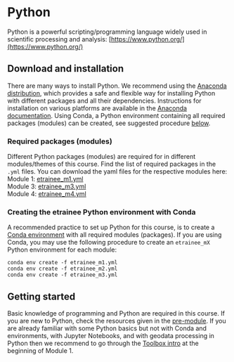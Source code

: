 # Python

Python is a powerful scripting/programming language widely used in scientific processing and analysis: [https://www.python.org/](https://www.python.org/)

## Download and installation

There are many ways to install Python. We recommend using the [Anaconda distribution](https://www.anaconda.com/products/individual), which provides a safe and flexible way for installing Python with different packages and all their dependencies. Instructions for installation on various platforms are available in the [Anaconda documentation](https://docs.anaconda.com/anaconda/).
Using Conda, a Python environment containing all required packages (modules) can be created, see suggested procedure [below](#creating-the-etrainee-python-environment-with-conda).

### Required packages (modules)
Different Python packages (modules) are required for in different modules/themes of this course. Find the list of required packages in the `.yml` files. You can download the yaml files for the respective modules here:  
Module 1: <a href=../assets/python_envs/etrainee_m1.yml download>etrainee_m1.yml</a>    
Module 3: <a href=../assets/python_envs/etrainee_m3.yml download>etrainee_m3.yml</a>    
Module 4: <a href=../assets/python_envs/etrainee_m4.yml download>etrainee_m4.yml</a>    

### Creating the etrainee Python environment with Conda
A recommended practice to set up Python for this course, is to create a [Conda environment](https://docs.conda.io/projects/conda/en/4.6.0/_downloads/52a95608c49671267e40c689e0bc00ca/conda-cheatsheet.pdf) with all required modules (packages). If you are using Conda, you may use the following procedure to create an `etrainee_mX` Python environment for each module:

```
conda env create -f etrainee_m1.yml
conda env create -f etrainee_m2.yml
conda env create -f etrainee_m3.yml
```


## Getting started

Basic knowledge of programming and Python are required in this course. If you are new to Python, check the resources given in the [pre-module](../module0/module0.md#programming-in-python). If you are already familiar with some Python basics but not with Conda and environments, with Jupyter Notebooks, and with geodata processing in Python then we recommend to go through the [Toolbox intro](../module1/toolbox_intro/ETRAINEE_intro_overview.md) at the beginning of Module 1.